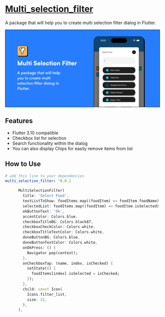 
#  [Multi_selection_filter](https://pub.dev/packages/multi_selection_filter)

A package that will help you to create multi selection filter dialog in Flutter.

![Multi_selection_filter package poster](https://raw.githubusercontent.com/solguruz/multi_selection_filter/main/assets/images/poster.png?raw=true "Multi_selection_filter")

##  Features

- Flutter 3.10 compatible
- Checkbox list for selection
- Search functionality within the dialog
- You can also display Chips for easily remove items from list

## How to Use

```yaml
# add this line to your dependencies
multi_selection_filter: ^0.0.1
```

```dart
      MultiSelectionFilter(
        title: 'Select Food',
        textListToShow: foodItems.map((foodItem) => foodItem.foodName).toList(),
        selectedList: foodItems.map((foodItem) => foodItem.isSelected).toList(),
        okButtonText: 'Ok',
        accentColor: Colors.blue,
        checkboxTitleBG: Colors.black87,
        checkboxCheckColor: Colors.white,
        checkboxTitleTextColor: Colors.white,
        doneButtonBG: Colors.blue,
        doneButtonTextColor: Colors.white,
        onOkPress: () {
          Navigator.pop(context);
        },
        onCheckboxTap: (name, index, isChecked) {
          setState(() {
            foodItems[index].isSelected = isChecked;
          });
        },
        child: const Icon(
          Icons.filter_list,
          size: 32,
        ),
      ),
```
